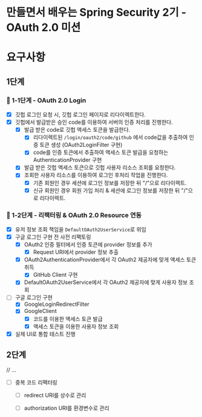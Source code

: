 # 만들면서 배우는 Spring Security 2기 - OAuth 2.0 미션

# 요구사항 

## 1단계 

### 🚀 1-1단계 - OAuth 2.0 Login

- [x] 깃헙 로그인 요청 시, 깃헙 로그인 페이지로 리다이렉트한다.
- [x] 깃헙에서 발급받은 승인 code를 이용하여 서버의 인증 처리를 진행한다. 
  - [x] 발급 받은 code로 깃헙 액세스 토큰을 발급한다.
    - [x] 리다이렉트된 `/login/oauth2/code/github` 에서 code값을 추출하여 인증 토큰 생성 (OAuth2LoginFilter 구현)
    - [x] code를 인증 토큰에서 추출하여 액세스 토큰 발급을 요청하는 AuthenticationProvider 구현
  - [x] 발급 받은 깃헙 액세스 토큰으로 깃헙 사용자 리소스 조회를 요청한다.
  - [x] 조회한 사용자 리소스를 이용하여 로그인 후처리 작업을 진행한다.
      - [x] 기존 회원인 경우 세션에 로그인 정보를 저장한 뒤 "/"으로 리다이렉트.
      - [x] 신규 회원인 경우 회원 가입 처리 & 세션에 로그인 정보를 저장한 뒤 "/"으로 리다이렉트.

### 🚀 1-2단계 - 리팩터링 & OAuth 2.0 Resource 연동

- [x] 유저 정보 조회 책임을 `DefaultOAuth2UserService`로 위임
- [x] 구글 로그인 구현 전 사전 리팩토링
  - [x] OAuth2 인증 필터에서 인증 토큰에 provider 정보를 추가
    - [x] Request URI에서 provider 정보 추출
  - [x] OAuth2AuthenticationProvider에서 각 OAuth2 제공자에 맞게 액세스 토큰 취득
    - [x] GitHub Client 구현
  - [x] DefaultOAuth2UserService에서 각 OAuth2 제공자에 맞게 사용자 정보 조회
- [ ] 구글 로그인 구현
  - [x] GoogleLoginRedirectFilter
  - [x] GoogleClient 
    - [x] 코드를 이용한 액세스 토큰 발급
    - [x] 액세스 토큰을 이용한 사용자 정보 조회
- [x] 실제 UI로 통합 테스트 진행

## 2단계


// ...


- [ ] 중복 코드 리팩터링
  - [ ] redirect URI를 상수로 관리
  - [ ] authorization URI를 환경변수로 관리

